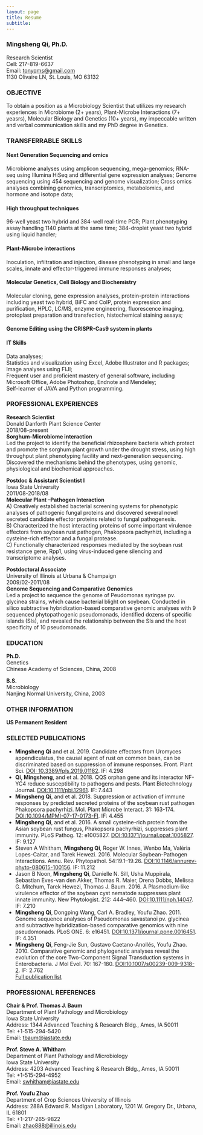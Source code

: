 ```yaml
---
layout: page
title: Resume
subtitle: 
---
```


### **Mingsheng Qi**, Ph.D.		
Research Scientist  
Cell: 217-819-6637  
Email: [tonyqms@gmail.com](mailto:tonyqms@gmail.com)    
1130 Olivaire LN, St. Louis, MO 63132  

### OBJECTIVE  
To obtain a position as a Microbiology Scientist that utilizes my research experiences in Microbiome (2+ years), Plant-Microbe Interactions (7+ yeasrs), Molecular Biology and Genetics (10+ years), my impeccable written and verbal communication skills and my PhD degree in Genetics.  

### TRANSFERRABLE SKILLS  
#### Next Generation Sequencing and omics  
Microbiome analyses using amplicon sequencing, mega-genomics; RNA-seq using Illumina HiSeq and differential gene expression analyses; Genome sequencing using 454 sequencing and genome visualization; Cross omics analyses combining genomics, transcriptomics, metabolomics, and hormone and isotope data;
 
#### High throughput techniques  
96-well yeast two hybrid and 384-well real-time PCR; Plant phenotyping assay handling 1140 plants at the same time; 384-droplet yeast two hybrid using liquid handler; 

#### Plant-Microbe interactions  
 Inoculation, infiltration and injection, disease phenotyping in small and large scales, innate and effector-triggered immune responses analyses;
 
#### Molecular Genetics, Cell Biology and Biochemistry  
Molecular cloning, gene expression analyses, protein-protein interactions including yeast two hybrid, BiFC and CoIP, protein expression and purification, HPLC, LC/MS, enzyme engineering, fluorescence imaging, protoplast preparation and transfection, histochemical staining assays;

#### Genome Editing using the CRISPR-Cas9 system in plants

#### IT Skills  
Data analyses;  
Statistics and visualization using Excel, Adobe Illustrator and R packages;  
Image analyses using FIJI;  
Frequent user and proficient mastery of general software, including Microsoft Office, Adobe Photoshop, Endnote and Mendeley;  
Self-learner of JAVA and Python programming.  

### PROFESSIONAL EXPERIENCES   
**Research Scientist**  
Donald Danforth Plant Science Center  
2018/08-present    
**Sorghum-Microbiome interaction**  
Led the project to identify the beneficial rhizosphere bacteria which protect and promote the sorghum plant growth under the drought stress, using high throughput plant phenotyping facility and next-generation sequencing. Discovered the mechanisms behind the phenotypes, using genomic, physiological and biochemical approaches.  

**Postdoc & Assistant Scientist I**  
Iowa State University  
2011/08-2018/08    
**Molecular Plant –Pathogen Interaction**   
A)	Creatively established bacterial screening systems for phenotypic analyses of pathogenic fungal proteins and discovered several novel secreted candidate effector proteins related to fungal pathogenesis.  
B)	Characterized the host interacting proteins of some important virulence effectors from soybean rust pathogen, Phakopsora pachyrhizi, including a cysteine-rich effector and a fungal protease.  
C)	Functionally characterized responses mediated by the soybean rust resistance gene, Rpp1, using virus-induced gene silencing and transcriptome analyses.  

**Postdoctoral Associate**  
University of Illinois at Urbana & Champaign  
2009/02-2011/08  
**Genome Sequencing and Comparative Genomics**   
Led a project to sequence the genome of Peudomonas syringae pv. glycinea strains, which cause bacterial blight on soybean. Conducted in silico subtractive hybridization-based comparative genomic analyses with 9 sequenced phytopathogenic pseudomonads, identified dozens of specific islands (SIs), and revealed the relationship between the SIs and the host specificity of 10 pseudomonads.  

### EDUCATION  
**Ph.D.**  
Genetics  
Chinese Academy of Sciences, China, 2008 

**B.S.**  
Microbiology  
Nanjing Normal University, China, 2003   

### OTHER INFORMATION  
**US Permanent Resident**  

### SELECTED PUBLICATIONS  
* **Mingsheng Qi** and et al. 2019. Candidate effectors from Uromyces appendiculatus, the causal agent of rust on common bean, can be discriminated based on suppression of immune responses. Front. Plant Sci. [DOI: 10.3389/fpls.2019.01182](https://www.frontiersin.org/articles/10.3389/fpls.2019.01182/full). IF: 4.298
* **Qi, Mingsheng**, and et al. 2018. QQS orphan gene and its interactor NF-YC4 reduce susceptibility to pathogens and pests. Plant Biotechnology Journal. [DOI:10.1111/pbi.12961](https://onlinelibrary.wiley.com/doi/full/10.1111/pbi.12961). IF: 7.443
* **Mingsheng Qi**, and et al. 2018. Suppression or activation of immune responses by predicted secreted proteins of the soybean rust pathogen Phakopsora pachyrhizi. Mol. Plant Microbe Interact. 31: 163-174. [DOI:10.1094/MPMI-07-17-0173-FI](https://apsjournals.apsnet.org/doi/10.1094/MPMI-07-17-0173-FI). IF: 4.455
* **Mingsheng Qi**, and et al. 2016. A small cysteine-rich protein from the Asian soybean rust fungus, Phakopsora pachyrhizi, suppresses plant immunity. PLoS Pathog. 12: e1005827. [DOI:10.1371/journal.ppat.1005827](https://journals.plos.org/plospathogens/article?id=10.1371/journal.ppat.1005827). IF: 9.127 
* Steven A Whitham, **Mingsheng Qi**, Roger W. Innes, Wenbo Ma, Valéria Lopes-Caitar, and Tarek Hewezi. 2016. Molecular Soybean-Pathogen Interactions. Annu. Rev. Phytopathol. 54:19.1–19.26. [DOI:10.1146/annurev-phyto-080615-100156](https://www.annualreviews.org/doi/full/10.1146/annurev-phyto-080615-100156). IF: 11.212
* Jason B Noon, **Mingsheng Qi**, Danielle N. Sill, Usha Muppirala, Sebastian Eves-van den Akker, Thomas R. Maier, Drena Dobbs, Melissa G. Mitchum, Tarek Hewezi, Thomas J. Baum. 2016. A Plasmodium‐like virulence effector of the soybean cyst nematode suppresses plant innate immunity. New Phytologist. 212: 444–460. [DOI:10.1111/nph.14047](https://nph.onlinelibrary.wiley.com/doi/full/10.1111/nph.14047). IF: 7.210
* **Mingsheng Qi**, Dongping Wang, Carl A. Bradley, Youfu Zhao. 2011. Genome sequence analyses of Pseudomonas savastanoi pv. glycinea and subtractive hybridization-based comparative genomics with nine pseudomonads. PLoS ONE. 6: e16451. [DOI:10.1371/journal.pone.0016451](https://journals.plos.org/plosone/article?id=10.1371/journal.pone.0016451). IF: 4.351
* **Mingsheng Qi**,  Feng-Jie Sun, Gustavo Caetano-Anollés, Youfu Zhao. 2010. Comparative genomic and phylogenetic analyses reveal the evolution of the core Two-Component Signal Transduction systems in Enterobacteria. J Mol Evol. 70: 167-180. [DOI:10.1007/s00239-009-9318-2](https://link.springer.com/article/10.1007%2Fs00239-009-9318-2). IF: 2.762  
[Full publication list](https://scholar.google.com/citations?user=qEQPHFwAAAAJ&hl=en)  

### PROFESSIONAL REFERENCES  
**Chair & Prof. Thomas J. Baum**  
Department of Plant Pathology and Microbiology  
Iowa State University  
Address: 1344 Advanced Teaching & Research Bldg., Ames, IA 50011  
Tel: +1-515-294-5420  
Email: [tbaum@iastate.edu](mailto:tbaum@iastate.edu)   

**Prof. Steve A. Whitham**  
Department of Plant Pathology and Microbiology  
Iowa State University  
Address: 4203 Advanced Teaching & Research Bldg., Ames, IA 50011  
Tel: +1-515-294-4952  
Email: [swhitham@iastate.edu](swhitham@iastate.edu) 

**Prof. Youfu Zhao**  
Department of Crop Sciences University of Illinois  
Address: 288A Edward R. Madigan Laboratory, 1201 W. Gregory Dr., Urbana, IL 61801  
Tel: +1-217-265-9822  
Email: [zhao888@illinois.edu](zhao888@illinois.edu)
